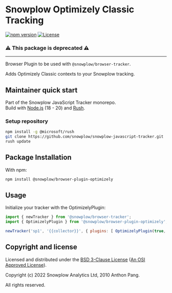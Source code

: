 # Snowplow Optimizely Classic Tracking

[![npm version][npm-image]][npm-url]
[![License][license-image]](LICENSE)

<h3>⚠️ This package is deprecated ⚠️</h3>

---

Browser Plugin to be used with `@snowplow/browser-tracker`.

Adds Optimizely Classic contexts to your Snowplow tracking.

## Maintainer quick start

Part of the Snowplow JavaScript Tracker monorepo.  
Build with [Node.js](https://nodejs.org/en/) (18 - 20) and [Rush](https://rushjs.io/).

### Setup repository

```bash
npm install -g @microsoft/rush 
git clone https://github.com/snowplow/snowplow-javascript-tracker.git
rush update
```

## Package Installation

With npm:

```bash
npm install @snowplow/browser-plugin-optimizely
```

## Usage

Initialize your tracker with the OptimizelyPlugin:

```js
import { newTracker } from '@snowplow/browser-tracker';
import { OptimizelyPlugin } from '@snowplow/browser-plugin-optimizely';

newTracker('sp1', '{{collector}}', { plugins: [ OptimizelyPlugin(true, true, true, false, false) ] }); 
```

## Copyright and license

Licensed and distributed under the [BSD 3-Clause License](LICENSE) ([An OSI Approved License][osi]).

Copyright (c) 2022 Snowplow Analytics Ltd, 2010 Anthon Pang.

All rights reserved.

[npm-url]: https://www.npmjs.com/package/@snowplow/browser-plugin-optimizely
[npm-image]: https://img.shields.io/npm/v/@snowplow/browser-plugin-optimizely
[docs]: https://docs.snowplowanalytics.com/docs/collecting-data/collecting-from-own-applications/javascript-tracker/
[osi]: https://opensource.org/licenses/BSD-3-Clause
[license-image]: https://img.shields.io/npm/l/@snowplow/browser-plugin-optimizely
